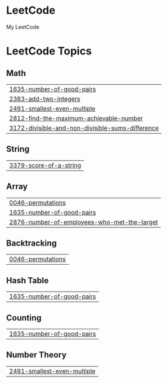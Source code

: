 # LeetCode
My LeetCode

<!---LeetCode Topics Start-->
# LeetCode Topics
## Math
|  |
| ------- |
| [1635-number-of-good-pairs](https://github.com/GuiRodri06/LeetCode/tree/master/1635-number-of-good-pairs) |
| [2383-add-two-integers](https://github.com/GuiRodri06/LeetCode/tree/master/2383-add-two-integers) |
| [2491-smallest-even-multiple](https://github.com/GuiRodri06/LeetCode/tree/master/2491-smallest-even-multiple) |
| [2812-find-the-maximum-achievable-number](https://github.com/GuiRodri06/LeetCode/tree/master/2812-find-the-maximum-achievable-number) |
| [3172-divisible-and-non-divisible-sums-difference](https://github.com/GuiRodri06/LeetCode/tree/master/3172-divisible-and-non-divisible-sums-difference) |
## String
|  |
| ------- |
| [3379-score-of-a-string](https://github.com/GuiRodri06/LeetCode/tree/master/3379-score-of-a-string) |
## Array
|  |
| ------- |
| [0046-permutations](https://github.com/GuiRodri06/LeetCode/tree/master/0046-permutations) |
| [1635-number-of-good-pairs](https://github.com/GuiRodri06/LeetCode/tree/master/1635-number-of-good-pairs) |
| [2876-number-of-employees-who-met-the-target](https://github.com/GuiRodri06/LeetCode/tree/master/2876-number-of-employees-who-met-the-target) |
## Backtracking
|  |
| ------- |
| [0046-permutations](https://github.com/GuiRodri06/LeetCode/tree/master/0046-permutations) |
## Hash Table
|  |
| ------- |
| [1635-number-of-good-pairs](https://github.com/GuiRodri06/LeetCode/tree/master/1635-number-of-good-pairs) |
## Counting
|  |
| ------- |
| [1635-number-of-good-pairs](https://github.com/GuiRodri06/LeetCode/tree/master/1635-number-of-good-pairs) |
## Number Theory
|  |
| ------- |
| [2491-smallest-even-multiple](https://github.com/GuiRodri06/LeetCode/tree/master/2491-smallest-even-multiple) |
<!---LeetCode Topics End-->